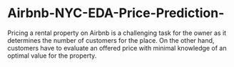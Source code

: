 # Airbnb-NYC-EDA-Price-Prediction-
Pricing a rental property on Airbnb is a challenging task for the owner as it determines the number of customers for the place. On the other hand, customers have to evaluate an offered price with minimal knowledge of an optimal value for the property.
